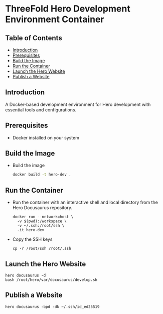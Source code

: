 <h1>ThreeFold Hero Development Environment Container</h1>
<h2>Table of Contents</h2>

- [Introduction](#introduction)
- [Prerequisites](#prerequisites)
- [Build the Image](#build-the-image)
- [Run the Container](#run-the-container)
- [Launch the Hero Website](#launch-the-hero-website)
- [Publish a Website](#publish-a-website)

## Introduction

A Docker-based development environment for Hero development with essential tools and configurations.
## Prerequisites

- Docker installed on your system

## Build the Image

- Build the image
  ```bash
  docker build -t hero-dev .
  ```

## Run the Container

- Run the container with an interactive shell and local directory from the Hero Docusaurus repository.
  ```
  docker run --network=host \
    -v $(pwd):/workspace \
    -v ~/.ssh:/root/ssh \
    -it hero-dev
  ```
- Copy the SSH keys
  ```
  cp -r /root/ssh /root/.ssh
  ```

## Launch the Hero Website

```
hero docusaurus -d
bash /root/hero/var/docusaurus/develop.sh
```

## Publish a Website

```
hero docusaurus -bpd -dk ~/.ssh/id_ed25519
```